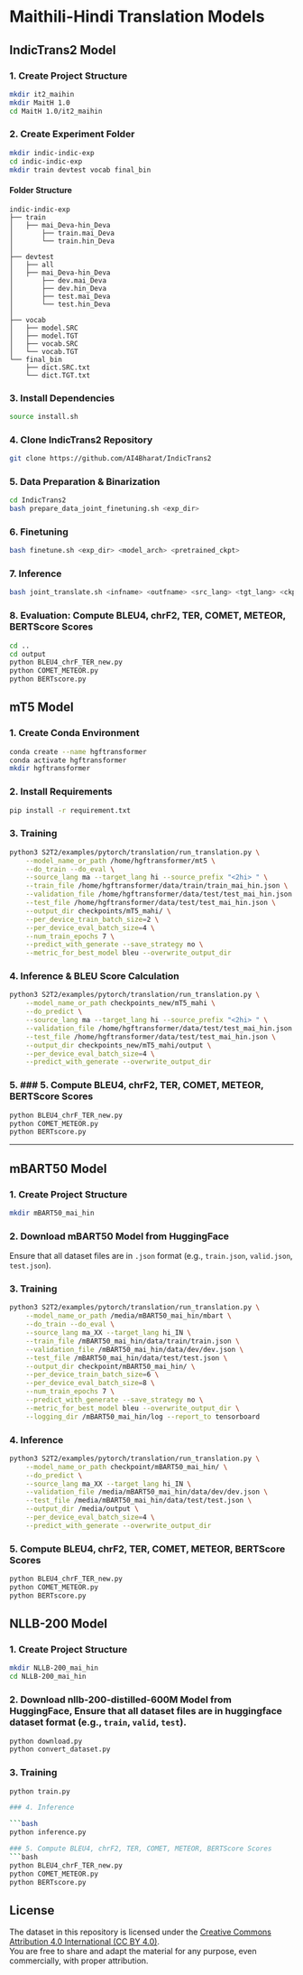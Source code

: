 # Maithili-Hindi Translation Models

## IndicTrans2 Model

### 1. Create Project Structure
```bash
mkdir it2_maihin
mkdir MaitH 1.0
cd MaitH 1.0/it2_maihin
```

### 2. Create Experiment Folder
```bash
mkdir indic-indic-exp
cd indic-indic-exp
mkdir train devtest vocab final_bin
```

#### Folder Structure
```
indic-indic-exp
├── train
│   ├── mai_Deva-hin_Deva
│       ├── train.mai_Deva
│       └── train.hin_Deva
│
├── devtest
│   ├── all
│   ├── mai_Deva-hin_Deva
│       ├── dev.mai_Deva
│       ├── dev.hin_Deva
│       ├── test.mai_Deva
│       └── test.hin_Deva
│
├── vocab
│   ├── model.SRC
│   ├── model.TGT
│   ├── vocab.SRC
│   └── vocab.TGT
└── final_bin
    ├── dict.SRC.txt
    └── dict.TGT.txt
```

### 3. Install Dependencies
```bash
source install.sh
```

### 4. Clone IndicTrans2 Repository
```bash
git clone https://github.com/AI4Bharat/IndicTrans2
```

### 5. Data Preparation & Binarization
```bash
cd IndicTrans2
bash prepare_data_joint_finetuning.sh <exp_dir>
```

### 6. Finetuning
```bash
bash finetune.sh <exp_dir> <model_arch> <pretrained_ckpt>
```

### 7. Inference
```bash
bash joint_translate.sh <infname> <outfname> <src_lang> <tgt_lang> <ckpt_dir>
```

### 8. Evaluation: Compute BLEU4, chrF2, TER, COMET, METEOR, BERTScore Scores
```bash
cd ..
cd output
python BLEU4_chrF_TER_new.py
python COMET_METEOR.py
python BERTscore.py
```



## mT5 Model

### 1. Create Conda Environment
```bash
conda create --name hgftransformer
conda activate hgftransformer
mkdir hgftransformer
```

### 2. Install Requirements
```bash
pip install -r requirement.txt
```

### 3. Training
```bash
python3 S2T2/examples/pytorch/translation/run_translation.py \
    --model_name_or_path /home/hgftransformer/mt5 \
    --do_train --do_eval \
    --source_lang ma --target_lang hi --source_prefix "<2hi> " \
    --train_file /home/hgftransformer/data/train/train_mai_hin.json \
    --validation_file /home/hgftransformer/data/test/test_mai_hin.json \
    --test_file /home/hgftransformer/data/test/test_mai_hin.json \
    --output_dir checkpoints/mT5_mahi/ \
    --per_device_train_batch_size=2 \
    --per_device_eval_batch_size=4 \
    --num_train_epochs 7 \
    --predict_with_generate --save_strategy no \
    --metric_for_best_model bleu --overwrite_output_dir
```

### 4. Inference & BLEU Score Calculation
```bash
python3 S2T2/examples/pytorch/translation/run_translation.py \
    --model_name_or_path checkpoints_new/mT5_mahi \
    --do_predict \
    --source_lang ma --target_lang hi --source_prefix "<2hi> " \
    --validation_file /home/hgftransformer/data/test/test_mai_hin.json \
    --test_file /home/hgftransformer/data/test/test_mai_hin.json \
    --output_dir checkpoints_new/mT5_mahi/output \
    --per_device_eval_batch_size=4 \
    --predict_with_generate --overwrite_output_dir
```

### 5. ### 5. Compute BLEU4, chrF2, TER, COMET, METEOR, BERTScore Scores
```bash
python BLEU4_chrF_TER_new.py
python COMET_METEOR.py
python BERTscore.py
```

---

## mBART50 Model

### 1. Create Project Structure
```bash
mkdir mBART50_mai_hin
```

### 2. Download mBART50 Model from HuggingFace
Ensure that all dataset files are in `.json` format (e.g., `train.json`, `valid.json`, `test.json`).

### 3. Training
```bash
python3 S2T2/examples/pytorch/translation/run_translation.py \
    --model_name_or_path /media/mBART50_mai_hin/mbart \
    --do_train --do_eval \
    --source_lang ma_XX --target_lang hi_IN \
    --train_file /mBART50_mai_hin/data/train/train.json \
    --validation_file /mBART50_mai_hin/data/dev/dev.json \
    --test_file /mBART50_mai_hin/data/test/test.json \
    --output_dir checkpoint/mBART50_mai_hin/ \
    --per_device_train_batch_size=6 \
    --per_device_eval_batch_size=8 \
    --num_train_epochs 7 \
    --predict_with_generate --save_strategy no \
    --metric_for_best_model bleu --overwrite_output_dir \
    --logging_dir /mBART50_mai_hin/log --report_to tensorboard
```

### 4. Inference
```bash
python3 S2T2/examples/pytorch/translation/run_translation.py \
    --model_name_or_path checkpoint/mBART50_mai_hin/ \
    --do_predict \
    --source_lang ma_XX --target_lang hi_IN \
    --validation_file /media/mBART50_mai_hin/data/dev/dev.json \
    --test_file /media/mBART50_mai_hin/data/test/test.json \
    --output_dir /media/output \
    --per_device_eval_batch_size=4 \
    --predict_with_generate --overwrite_output_dir
```

### 5. Compute BLEU4, chrF2, TER, COMET, METEOR, BERTScore Scores
```bash
python BLEU4_chrF_TER_new.py
python COMET_METEOR.py
python BERTscore.py
```

## NLLB-200 Model

### 1. Create Project Structure
```bash
mkdir NLLB-200_mai_hin
cd NLLB-200_mai_hin
```

### 2. Download nllb-200-distilled-600M Model from HuggingFace, Ensure that all dataset files are in huggingface dataset format (e.g., `train`, `valid`, `test`).

```bash
python download.py
python convert_dataset.py
```
### 3. Training
```bash
python train.py

### 4. Inference

```bash
python inference.py

### 5. Compute BLEU4, chrF2, TER, COMET, METEOR, BERTScore Scores
```bash
python BLEU4_chrF_TER_new.py
python COMET_METEOR.py
python BERTscore.py
```
## License

The dataset in this repository is licensed under the [Creative Commons Attribution 4.0 International (CC BY 4.0)](https://creativecommons.org/licenses/by/4.0/).  
You are free to share and adapt the material for any purpose, even commercially, with proper attribution.

